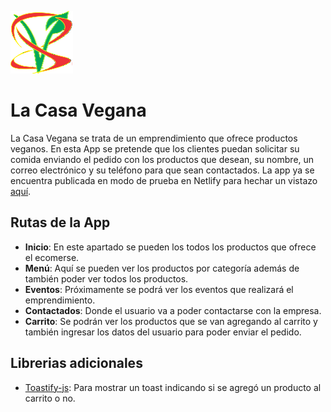 ![](https://raw.githubusercontent.com/braianledantes/la-casa-vegana/8aec97795ccfb485971571e8679e92a465ba6db2/src/assets/logo.svg)

# La Casa Vegana

La Casa Vegana se trata de un emprendimiento que ofrece productos veganos. En esta App se pretende que los clientes puedan solicitar su comida enviando el pedido con los productos que desean, su nombre, un correo electrónico y su teléfono para que sean contactados.
La app ya se encuentra publicada en modo de prueba en Netlify para hechar un vistazo [aquí](https://main--reliable-axolotl-53558d.netlify.app/ "aquí").

## Rutas de la App

- **Inicio**: En este apartado se pueden los todos los productos que ofrece el ecomerse.
- **Menú**: Aquí se pueden ver los productos por categoría además de también poder ver todos los productos.
- **Eventos**: Próximamente se podrá ver los eventos que realizará el emprendimiento.
- **Contactados**: Donde el usuario va a poder contactarse con la empresa.
- **Carrito**: Se podrán ver los productos que se van agregando al carrito y también ingresar los datos del usuario para poder enviar el pedido.

## Librerias adicionales
- [Toastify-js](https://apvarun.github.io/toastify-js/ "Toastify-js"): Para mostrar un toast indicando si se agregó un producto al carrito o no.